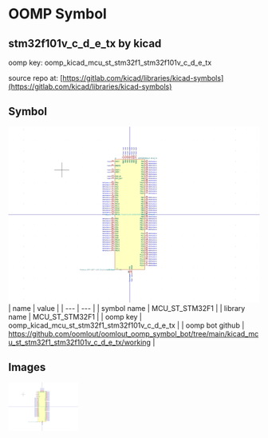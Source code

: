 # OOMP Symbol  
## stm32f101v_c_d_e_tx  by kicad  
  
oomp key: oomp_kicad_mcu_st_stm32f1_stm32f101v_c_d_e_tx  
  
source repo at: [https://gitlab.com/kicad/libraries/kicad-symbols](https://gitlab.com/kicad/libraries/kicad-symbols)  
## Symbol  
  
[![working.png](working_600.png)](working.png)  
| name | value | 
| --- | --- | 
| symbol name | MCU_ST_STM32F1 | 
| library name | MCU_ST_STM32F1 | 
| oomp key | oomp_kicad_mcu_st_stm32f1_stm32f101v_c_d_e_tx | 
| oomp bot github | https://github.com/oomlout/oomlout_oomp_symbol_bot/tree/main/kicad_mcu_st_stm32f1_stm32f101v_c_d_e_tx/working | 
## Images  
  
[![working.png](working_140.png)](working.png)  
